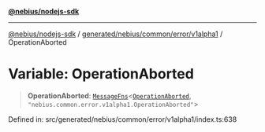[**@nebius/nodejs-sdk**](../../../../../../README.md)

---

[@nebius/nodejs-sdk](../../../../../../README.md) / [generated/nebius/common/error/v1alpha1](../README.md) / OperationAborted

# Variable: OperationAborted

> **OperationAborted**: [`MessageFns`](../../../../../../runtime/protos/core/interfaces/MessageFns.md)\<[`OperationAborted`](../interfaces/OperationAborted.md), `"nebius.common.error.v1alpha1.OperationAborted"`\>

Defined in: src/generated/nebius/common/error/v1alpha1/index.ts:638
